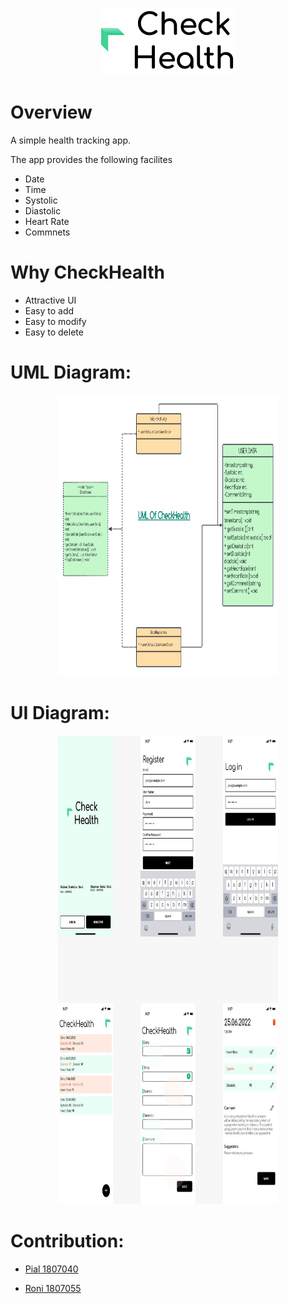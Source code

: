 <p align="center">
  <img src="https://github.com/nsroni888/MyHealth/blob/Pial/images/Check_Health_Image.png?raw=true" alt="Check Health"/>
</p>


# Overview
A simple health tracking app.

The app provides the following facilites
- Date
- Time
- Systolic
- Diastolic
- Heart Rate
- Commnets

# Why CheckHealth
- Attractive UI
- Easy to add
- Easy to modify
- Easy to delete


# UML Diagram:
<p align="center">
  <img src="https://github.com/nsroni888/MyHealth/blob/main/images/UML_image.jpg?raw=true" width="70%" height="450px" alt="UML"/>
</p>


# UI Diagram:
<p align="center">
  <img src="https://github.com/nsroni888/MyHealth/blob/main/images/UI_image.jpg?raw=true" width="70%" height="750px" alt="UML"/>
</p>
 

# Contribution:
- <p><a href="https://github.com/ehasanpial">Pial 1807040</p>
- <p><a href="https://github.com/nsroni888">Roni 1807055</p>

